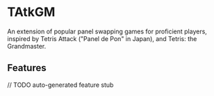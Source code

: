 # TAtkGM
An extension of popular panel swapping games for proficient players, inspired by Tetris Attack ("Panel de Pon" in Japan), and Tetris: the Grandmaster.

## Features

// TODO auto-generated feature stub
